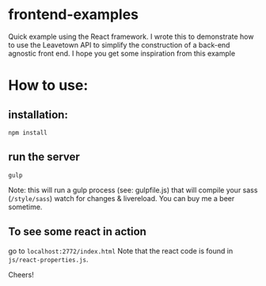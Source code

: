 # frontend-examples
Quick example using the React framework.  I wrote this to demonstrate how to use the Leavetown API to simplify the construction of a back-end agnostic front end.  I hope you get some inspiration from this example

# How to use: 

## installation: 
` npm install `

## run the server
` gulp `

Note: this will run a gulp process (see: gulpfile.js) that will compile your sass (`/style/sass`) watch for changes & livereload.  You can buy me a beer sometime. 

## To see some react in action
go to `localhost:2772/index.html`
Note that the react code is found in `js/react-properties.js`.  

Cheers! 






